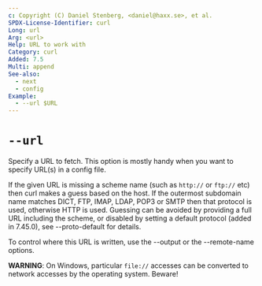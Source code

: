 ```yaml
---
c: Copyright (C) Daniel Stenberg, <daniel@haxx.se>, et al.
SPDX-License-Identifier: curl
Long: url
Arg: <url>
Help: URL to work with
Category: curl
Added: 7.5
Multi: append
See-also:
  - next
  - config
Example:
  - --url $URL
---
```


# `--url`

Specify a URL to fetch. This option is mostly handy when you want to specify
URL(s) in a config file.

If the given URL is missing a scheme name (such as `http://` or `ftp://` etc)
then curl makes a guess based on the host. If the outermost subdomain name
matches DICT, FTP, IMAP, LDAP, POP3 or SMTP then that protocol is used,
otherwise HTTP is used. Guessing can be avoided by providing a full URL
including the scheme, or disabled by setting a default protocol (added in
7.45.0), see --proto-default for details.

To control where this URL is written, use the --output or the --remote-name
options.

**WARNING**: On Windows, particular `file://` accesses can be converted to
network accesses by the operating system. Beware!
